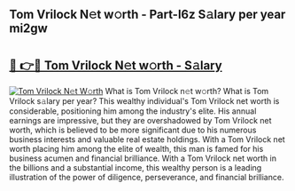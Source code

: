 ## Tom Vrilock N𝚎t w𝚘rth - Part-l6z S𝚊lary per year mi2gw

# <h2><a href="http://gc58ewd.nevu.top/?p=Tom+Vrilock">🔗 👉🔴 Tom Vrilock N𝚎t w𝚘rth - S𝚊lary</a></h2>

[![Tom Vrilock N𝚎t W𝚘rth](https://i.imgur.com/Oavwk0R.jpeg)](http://gc58ewd.nevu.top/?p=Tom+Vrilock)
What is Tom Vrilock n𝚎t w𝚘rth? What is Tom Vrilock s𝚊lary per year?
This wealthy individual's Tom Vrilock net worth is considerable, positioning him among the industry's elite. His annual earnings are impressive, but they are overshadowed by Tom Vrilock net worth, which is believed to be more significant due to his numerous business interests and valuable real estate holdings. With a Tom Vrilock net worth placing him among the elite of wealth, this man is famed for his business acumen and financial brilliance. With a Tom Vrilock net worth in the billions and a substantial income, this wealthy person is a leading illustration of the power of diligence, perseverance, and financial brilliance.
